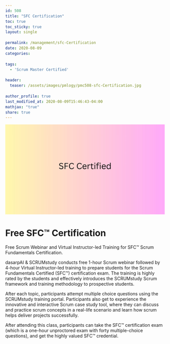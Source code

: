 ```yaml
---
id: 508    
title: "SFC Certification"
toc: true
toc_sticky: true
layout: single

permalink: /management/sfc-Certification
date: 2020-08-09
categories:

tags: 
  - 'Scrum Master Certified'

header:
  teaser: /assets/images/pmlogy/pmc508-sfc-Certification.jpg

author_profile: true
last_modified_at: 2020-08-09T15:46:43-04:00
mathjax: "true"
share: true
---
```


![Sfc Certification](/assets/images/pmlogy/pmc508-sfc-Certification.jpg)

# Free SFC™ Certification

Free Scrum Webinar and Virtual Instructor-led Training for SFC™ Scrum Fundamentals Certification.

dasarpAI & SCRUMstudy conducts free 1-hour Scrum webinar followed by 4-hour Virtual Instructor-led training to prepare students for the Scrum Fundamentals Certified (SFC™) certification exam. The training is highly rated by the students and effectively introduces the SCRUMstudy Scrum framework and training methodology to prospective students.

After each topic, participants attempt multiple choice questions using the SCRUMstudy training portal. Participants also get to experience the innovative and interactive Scrum case study tool, where they can discuss and practice scrum concepts in a real-life scenario and learn how scrum helps deliver projects successfully.

After attending this class, participants can take the SFC™ certification exam (which is a one-hour unproctored exam with forty multiple-choice questions), and get the highly valued SFC™ credential.
